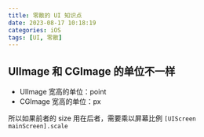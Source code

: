 ```yaml
---
title: 零散的 UI 知识点
date: 2023-08-17 10:18:19
categories: iOS
tags: [UI, 零散]
---
```


## UIImage 和 CGImage 的单位不一样

* UIImage 宽高的单位：point
* CGImage 宽高的单位：px

所以如果前者的 size 用在后者，需要乘以屏幕比例 `[UIScreen mainScreen].scale`
